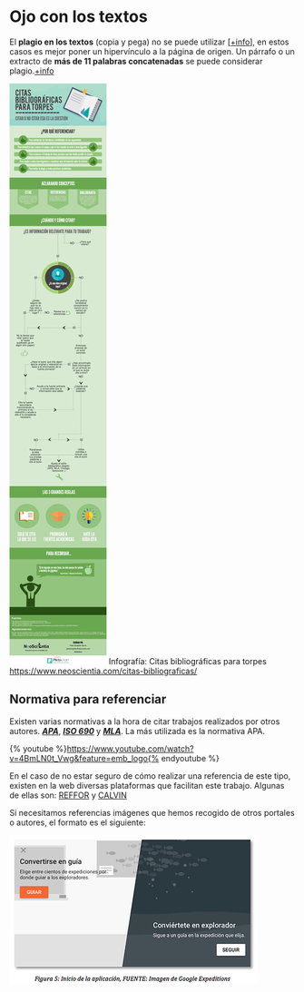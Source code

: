 # Ojo con los textos

El **plagio en los textos** (copia y pega) no se puede utilizar [[+info](http://biblioteca.ua.es/es/propiedad-intelectual/aprende-sobre-el-plagio-y-como-evitarlo.html)], en estos casos es mejor poner un hipervínculo a la página de origen. Un párrafo o un extracto de **más de 11 palabras concatenadas** se puede considerar plagio.[+info](https://www.pinsentmasons.com/out-law/news/eleven-word-snippets-can-infringe-copyright-rules-ecj#:~:text=The%20copying%20and%20reproduction%20of,service's%20copying%20could%20be%20unlawful.)

![](assets/infografia.jpg)
Infografía: Citas bibliográficas para torpes https://www.neoscientia.com/citas-bibliograficas/

## Normativa para referenciar

Existen varias normativas a la hora de citar trabajos realizados por otros autores.  _**[APA](http://www.apa.org/)**_, _**[ISO 690](https://www.iso.org/home.html)**_ y _**[MLA](https://www.mla.org/)**_.  La más utilizada es la normativa APA. 

{% youtube %}https://www.youtube.com/watch?v=4BmLN0t_Vwg&feature=emb_logo{% endyoutube %} 

En el caso de no estar seguro de cómo realizar una referencia de este tipo, existen en la web diversas plataformas que facilitan este trabajo. Algunas de ellas son: [REFFOR](http://reffor.us/index.php) y [CALVIN](http://www.calvin.edu/library/knightcite/index.php)
    
Si necesitamos referencias imágenes que hemos recogido de otros portales o autores, el formato es el siguiente:

![](https://raw.githubusercontent.com/catedu/introduccion-a-la-realidad-aumentada/master/img/Google_Expeditions.png)
